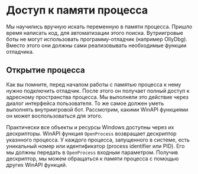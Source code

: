 # Доступ к памяти процесса

Мы научились вручную искать переменную в памяти процесса. Пришло время написать код, для автоматизации этого поиска. Вутриигровые боты не могут использовать программу-отладчик (например OllyDbg). Вместо этого они должны сами реализовывать необходимые функции отладчика.

## Открытие процесса

Как вы помните, перед началом работы с памятью процесса к нему нужно подключить отладчик. После этого он получает полный доступ к адресному пространства процесса. Мы выполняли это действие через диалог интерфейса пользователя. То же самое должен уметь выполнять внутриигровой бот. Рассмотрим, какими WinAPI функциями он может воспользоваться для этого.

Практически все объекты и ресурсы Windows доступны через их дескрипторы. WinAPI функция `OpenProcess` возвращает дескриптор указнного процесса. У каждого процесса, запущенного в системе, есть уникальный номер или идентификатор (process identifier или PID). Его мы должны передать в `OpenProcess` входным параметром. Получив дескриптор, мы можем обращаться к памяти процесса с помощью других WinAPI функций.
